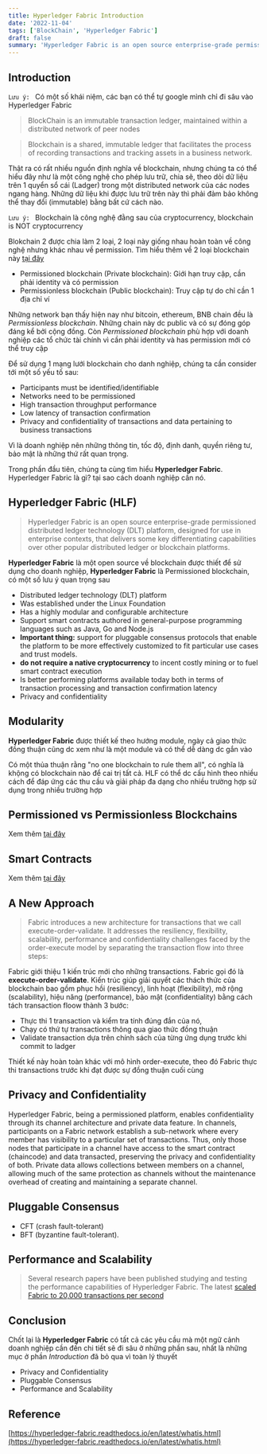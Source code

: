 ```yaml
---
title: Hyperledger Fabric Introduction
date: '2022-11-04'
tags: ['BlockChain', 'Hyperledger Fabric']
draft: false
summary: 'Hyperledger Fabric is an open source enterprise-grade permissioned distributed ledger technology (DLT) platform, designed for use in enterprise contexts, that delivers some key differentiating capabilities over other popular distributed ledger or blockchain platforms.'
---
```


## Introduction

`Lưu ý: ` Có một số khái niệm, các bạn có thể tự google mình chỉ đi sâu vào Hyperledger Fabric

> BlockChain is an immutable transaction ledger, maintained within a distributed network of peer nodes

> Blockchain is a shared, immutable ledger that facilitates the process of recording transactions and tracking assets in a business network.

Thật ra có rất nhiều nguồn định nghĩa về blockchain, nhưng chúng ta có thể hiểu đây như là một công nghệ cho phép lưu trữ, chia sẽ, theo dỏi dữ liệu trên 1 quyển sổ cái (Ladger) trong một distributed network của các nodes ngang hàng. Những dữ liệu khi được lưu trữ trên này thì phải đảm bảo không thể thay đổi (immutable) bằng bất cứ cách nào.

`Lưu ý: ` Blockchain là công nghệ đằng sau của cryptocurrency, blockchain is NOT cryptocurrency

Blokchain 2 được chia làm 2 loại, 2 loại này giống nhau hoàn toàn về công nghệ nhưng khác nhau về permission. Tìm hiểu thêm về 2 loại blockchain này [tại đây](https://www.investopedia.com/terms/p/permissioned-blockchains.asp)

- Permissioned blockchain (Private blockchain): Giới hạn truy cập, cần phải identity và có permission
- Permissionless blockchain (Public blockchain): Truy cập tự do chỉ cần 1 địa chỉ ví

Những network bạn thấy hiện nay như bitcoin, ethereum, BNB chain đều là _Permissionless blockchain_. Những chain này dc public và có sự đóng góp đáng kể bởi cộng đồng. Còn _Permissioned blockchain_ phù hợp với doanh nghiệp các tổ chức tài chính vì cần phải identity và has permission mới có thể truy cập

Để sử dụng 1 mạng lưới blockchain cho danh nghiệp, chúng ta cần consider tới một số yếu tố sau:

- Participants must be identified/identifiable
- Networks need to be permissioned
- High transaction throughput performance
- Low latency of transaction confirmation
- Privacy and confidentiality of transactions and data pertaining to business transactions

Vì là doanh nghiệp nên những thông tin, tốc độ, định danh, quyền riêng tư, bảo mật là những thứ rất quan trọng.

Trong phần đầu tiên, chúng ta cùng tìm hiểu **Hyperledger Fabric**. Hyperledger Fabric là gì? tại sao cách doanh nghiệp cần nó.

## Hyperledger Fabric (HLF)

> Hyperledger Fabric is an open source enterprise-grade permissioned distributed ledger technology (DLT) platform, designed for use in enterprise contexts, that delivers some key differentiating capabilities over other popular distributed ledger or blockchain platforms.

**Hyperledger Fabric** là một open source về blockchain được thiết để sử dụng cho doanh nghiệp, **Hyperledger Fabric** là Permissioned blockchain, có một số lưu ý quan trọng sau

- Distributed ledger technology (DLT) platform
- Was established under the Linux Foundation
- Has a highly modular and configurable architecture
- Support smart contracts authored in general-purpose programming languages such as Java, Go and Node.js
- **Important thing:** support for pluggable consensus protocols that enable the platform to be more effectively customized to fit particular use cases and trust models.
- **do not require a native cryptocurrency** to incent costly mining or to fuel smart contract execution
- Is better performing platforms available today both in terms of transaction processing and transaction confirmation latency
- Privacy and confidentiality

## Modularity

**Hyperledger Fabric** được thiết kế theo hướng module, ngày cả giao thức đồng thuận cũng dc xem như là một module và có thể dễ dàng dc gắn vào

Có một thủa thuận rằng "no one blockchain to rule them all", có nghĩa là khộng có blockchain nào để cai trị tất cả. HLF có thể dc cấu hình theo nhiều cách để đáp ứng các thu cầu và giải pháp đa dạng cho nhiều trường hợp sử dụng trong nhiều trường hợp

## Permissioned vs Permissionless Blockchains

Xem thêm [tại đây](https://www.investopedia.com/terms/p/permissioned-blockchains.asp)

## Smart Contracts

Xem thêm [tại đây](https://ethereum.org/en/smart-contracts/)

## A New Approach

> Fabric introduces a new architecture for transactions that we call execute-order-validate. It addresses the resiliency, flexibility, scalability, performance and confidentiality challenges faced by the order-execute model by separating the transaction flow into three steps:

Fabric giới thiệu 1 kiến trúc mới cho những transactions. Fabric gọi đó là **execute-order-validate**. Kiến trúc giúp giải quyết các thách thức của blockchain bao gồm phục hồi (resiliency), linh hoạt (flexibility), mở rộng (scalability), hiệu năng (performance), bảo mật (confidentiality) bằng cách tách transaction floow thành 3 bước:

- Thực thi 1 transaction và kiểm tra tính đúng đắn của nó,
- Chạy có thứ tự transactions thông qua giao thức đồng thuận
- Validate transaction dựa trên chính sách của từng ứng dụng trước khi commit to ladger

Thiết kế này hoàn toàn khác với mô hình order-execute, theo đó Fabric thực thi transactions trước khi đạt được sự đồng thuận cuối cùng

## Privacy and Confidentiality

Hyperledger Fabric, being a permissioned platform, enables confidentiality through its channel architecture and private data feature. In channels, participants on a Fabric network establish a sub-network where every member has visibility to a particular set of transactions. Thus, only those nodes that participate in a channel have access to the smart contract (chaincode) and data transacted, preserving the privacy and confidentiality of both. Private data allows collections between members on a channel, allowing much of the same protection as channels without the maintenance overhead of creating and maintaining a separate channel.

## Pluggable Consensus

- CFT (crash fault-tolerant)
- BFT (byzantine fault-tolerant).

## Performance and Scalability

> Several research papers have been published studying and testing the performance capabilities of Hyperledger Fabric. The latest [scaled Fabric to 20,000 transactions per second](https://arxiv.org/abs/1901.00910)

## Conclusion

Chốt lại là **Hyperledger Fabric** có tất cả các yêu cầu mà một ngữ cảnh doanh nghiệp cần đến chi tiết sẽ đi sâu ở những phần sau, nhất là những mục ở phần _Introduction_ đã bỏ qua vì toàn lý thuyết

- Privacy and Confidentiality
- Pluggable Consensus
- Performance and Scalability

## Reference

[https://hyperledger-fabric.readthedocs.io/en/latest/whatis.html](https://hyperledger-fabric.readthedocs.io/en/latest/whatis.html)

